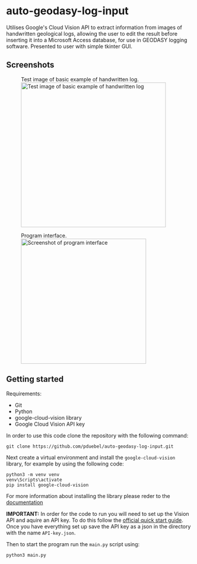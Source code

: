 # auto-geodasy-log-input
Utilises Google's Cloud Vision API to extract information from images of handwritten geological logs, allowing the user to edit the result before inserting it into a Microsoft Access database, for use in GEODASY logging software. Presented to user with simple tkinter GUI.

## Screenshots
<figure>
  <figcaption>Test image of basic example of handwritten log.</figcaption>
  <img width="390" alt="Test image of basic example of handwritten log" src="https://user-images.githubusercontent.com/56090238/143719948-23b9c129-bf7a-4128-8f89-cf60afab935b.png">
</figure>
<figure>
  <figcaption>Program interface.<figcaption>
  <img width="337" alt="Screenshot of program interface" src="https://user-images.githubusercontent.com/56090238/143720108-532f0130-d156-48cc-a4f1-299afb3ca318.png">
</figure>
    
## Getting started

Requirements:
* Git
* Python
* google-cloud-vision library
* Google Cloud Vision API key
    
In order to use this code clone the repository with the following command:
```
git clone https://github.com/pduebel/auto-geodasy-log-input.git
```

Next create a virtual environment and install the `google-cloud-vision` library, for example by using the following code:
```
python3 -m venv venv
venv\Scripts\activate
pip install google-cloud-vision
```
For more information about installing the library please reder to the [documentation](https://pypi.org/project/google-cloud-vision/ 'google-cloud-vision library documentation') 
    
**IMPORTANT:** In order for the code to run you will need to set up the Vision API and aquire an API key. To do this follow the [official quick start guide](https://cloud.google.com/vision/docs/setup 'Google CLoud Vision API Quickstart Guide'). Once you have everything set up save the API key as a json in the directory with the name `API-key.json`.
    
Then to start the program run the `main.py` script using:
```
python3 main.py
```
